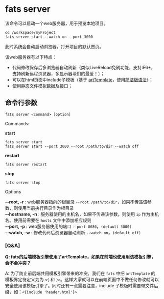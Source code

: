 # fats server

该命令可以启动一个web服务器，用于预览本地项目。

	cd /workspace/myProject    
	fats server start --watch on --port 3000

此时系统会自动启动浏览器，打开项目的默认首页。


该web服务器有以下特点：

* 代码修改保存后多浏览器自动刷新（类似LiveReload免刷功能，支持IE6+，支持刷新远程浏览器，多显示器壕们的最爱！）；
* 可以在html页面中include子模板（基于 [artTemplate](https://github.com/aui/artTemplate)，使用[简洁版语法](https://github.com/aui/artTemplate/wiki/syntax:simple)）；
* 使用静态文件模拟数据及接口；


## 命令行参数

	fats server <command> [option]

Commands:
	
**start**  

	fats server start
	fats server start --port 3000 --root /path/to/dir --watch off

**restart**  

	fats server restart

**stop**  

	fats server stop

Options

**--root, -r**  : web服务器指向的根目录 `--root /path/to/dir`，如果不传递该参数，则使用当前执行目录作为根目录    
**--hostname, -n**  : 服务器使用的主机名，如果不传递该参数，则使用 `ip` 作为主机名。使用前需要在 `hosts` 文件中添加相应规则     
**--port, -p**  : web服务器使用的端口 `--port 8080`，`(default 3000)`    
**--watch, -w**  : 修改代码后浏览器自动刷新 `--watch on`，`(default off)`  

### **[Q&A]**

**Q: fats的后端模板引擎使用了artTemplate，如果在前端也使用用该模板引擎，会不会冲突？**

A: 为了防止前后端共用模板引擎带来的冲突，我们在 `fats` 中把 `artTemplate` 的模板界定符定义为为 `<{` 和 `}>`。这样大家就可以在前端页面中不做任何修改就可以安全使用该模板引擎了。同时还有一点需要注意，include 子模板时需要带文件后缀，如：`<{include 'header.html'}>`

